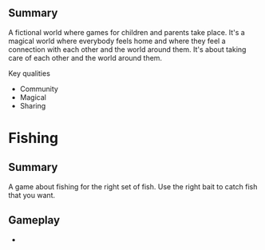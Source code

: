 Summary
--
A fictional world where games for children and parents take place.
It's a magical world where everybody feels home and where they feel a connection with each other and the world around them. It's about taking care of each other and the world around them.

Key qualities
- Community
- Magical
- Sharing


Fishing
==

Summary
--
A game about fishing for the right set of fish. Use the right bait to catch fish that you want. 

Gameplay
--
- 
